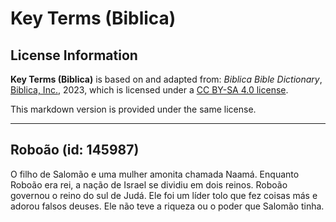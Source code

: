 # Key Terms (Biblica)

## License Information

**Key Terms (Biblica)** is based on and adapted from: _Biblica Bible Dictionary_, [Biblica, Inc.](https://www.biblica.com/), 2023, which is licensed under a [CC BY-SA 4.0 license](https://creativecommons.org/licenses/by-sa/4.0/legalcode.en).

This markdown version is provided under the same license.



--------------------------------

## Roboão (id: 145987)

O filho de Salomão e uma mulher amonita chamada Naamá. Enquanto Roboão era rei, a nação de Israel se dividiu em dois reinos. Roboão governou o reino do sul de Judá. Ele foi um líder tolo que fez coisas más e adorou falsos deuses. Ele não teve a riqueza ou o poder que Salomão tinha.


